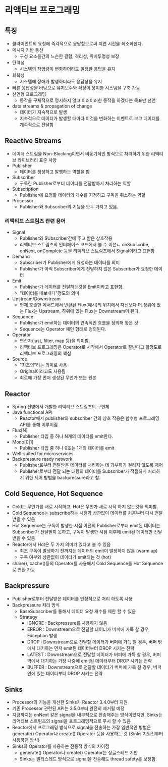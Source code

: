 # 리액티브 프로그래밍

## 특징
- 클라이언트의 요청에 즉각적으로 응답함으로써 지연 시간을 최소화한다.
- 메시지 기반 통신
  - 구성 요소들간의 느슨한 결합, 격리성, 위치투명성 보장
- 탄력성
  - 시스템의 작업량이 변화하더라도 일정한 응답을 유지
- 회복성
  - 시스템에 장애가 발생하더라도 응답성을 유지
- 빠른 응답성을 바탕으로 유지보수와 확장이 용이한 시스템을 구축 가능
- 선언형 프로그래밍
  - 동작을 구체적으로 명시하지 않고 이러이러한 동작을 하겠다는 목표만 선언
- data streams & propagation of change
  - 데이터가 지속적으로 발생
  - 지속적으로 데이터가 발생할 때마다 이것을 변화하는 이벤트로 보고 데이터를 계속적으로 전달함

## Reactive Streams
- 데이터 스트림을 Non-Blocking이면서 비동기적인 방식으로 처리하기 위한 리액티브 라이브러리 표준 사양
- Publisher
  - 데이터를 생성하고 발행하는 역할을 함
- Subscriber
  - 구독한 Publisher로부터 데이터를 전달받아서 처리하는 역할
- Subscription
  - Publisher에 요청할 데이터의 개수를 지정하고 구독을 취소하는 역할
- Processor
  - Publisher와 Subscriber의 기능을 모두 가지고 있음.

### 리액티브 스트림즈 관련 용어
- Signal
  - Publisher와 SUbscriber간에 주고 받은 상호작용
  - 리액티브 스트림즈의  인터페이스 코드에서 볼 수 이쓴ㄴ onSubscribe, onNext, onComplete 등을 리액티브 스트림즈에서 Signal이라고 표현함
- Demand
  - Subscriber가 Publisher에게 요청하는 데이터를 의미
  - Publisher가 아직 Subscriber에게 전달하지 않은 Subscriber가 요청한 데이터
- Emit
  - Publisher가 데이터를 전달하는것을 Emit이라고 표현함.
  - "데이터를 내보내다"정도의 의미
- Upstream/Downstream
  - 현재 호출한 메서드에서 반환된 Flux(예시)의 위치에서 자신보다 더 상위에 있는 Flux는 Upstream, 하위에 있는 Flux는 Downstream이 된다.
- Sequence
  - Publisher가 emit하는 데이터의 연속적인 흐름을 정의해 놓은 것
  - Sequence는 Operator 체인 형태로 정의된다.
- Operator
  - 연산자(just, filter, map 등)을 의미함.
  - 리액티브 프로그래밍은 Operator로 시작해서 Operator로 끝난다고 할정도로 리액티브 프로그래밍의 핵심
- Source
  - "최초의"라는 의미로 사용
  - Original이라고도 사용됨
  - 최로에 가장 먼저 생성된 무언가 또는 원본

## Reactor

- Spring 진영에서 개발한 리액티브 스트림즈의 구현체
- Java functional API
  - Reactor에서 publisher와 subscriber 간의 상호 작용은 함수형 프로그래밍 API를 통해 이루어짐
- Flux[N]
  - Publisher 타입 중 하나 N개의 데이터를 emit한다.
- Mono[0|1]
  - Publisher 타입 중 하나 0또는 1개의 데이터를 emit
- Well-suited for microservices
- Backpressure ready network
  - Publisher로부터 전달받은 데이터를 처리하는 데 과부하가 걸리지 않도록 제어
  - Publisher로부터 전달 되는 대량의 데이터를 Subscriber가 적절하게 처리하기 위한 제어 방법을 backpressure라고 함.


## Cold Sequence, Hot Sequence
- Cold는 무언가를 새로 시작하고, Hot은 무언가 새로 시작 하지 않는것을 의미함.
- Cold Sequence는 subscribe하는 시점과 상관없이 데이터를 처음부터 다시 전달 받을 수 있음
- Hot Sequence는 구독이 발생한 시점 이전의 Publisher로부터 emit된 데이터는 Subscriber가 전달받지 못하고, 구독이 발생한 시점 이후에 emit된 데이터만 전달 받을 수 있음
- Reactor에서 Hot은 두 가지 의미가 있다고 볼 수 있음
  - 최초 구독이 발생하기 전까지는 데이터의 emit이 발생하지 않음 (warm up)
  - 구독 여부와 상관없이 데이터가 emit되는 것 (hot)
- share(), cache()등의 Operator를 사용해서 Cold Sequence를 Hot Sequence로 변환 가능

## Backpressure
- Publisher로부터 전달받은 데이터를 안정적으로 처리 하도록 사용
- Backpressure 처리 방식
  - BaseSubscriber를 통해서 데이터 요청 개수를 제한 할 수 있음
  - Strategy 
    - IGNORE : Backpressure를 사용하지 않음
    - ERROR : Downstream으로 전달할 데이터가 버퍼에 가득 찰 경우, Exception 발생
    - DROP : Downstream으로 전달할 데이터가 버퍼에 가득 찰 경우, 버퍼 밖에서 대기하는 먼저 emit된 데이터부터 DROP 시키는 전략
    - LATEST : Downstream으로 전달할 데이터가 버퍼에 가득 찰 경우, 버퍼 밖에서 대기하는 가장 나중에 emit된 데이터부터 DROP 시키는 전략 
    - BUFFER : Downstream으로 전달할 데이터가 버퍼에 가득 찰 경우, 버퍼 안에 있는 데이터부터 DROP 시키는 전략

## Sinks
- Processor의 기능을 개선한 Sinks가 Reactor 3.4.0부터 지원
- 기존 Processor 관련된 API는 3.5.0부터 완전히 제거될 예정
- 지금까지는 onNext 같은 signal을 내부적으로 전송해주는 방식이었지만, Sinks는 리액티브 스트림즈의 signal을 프로그래밍적으로 푸시 할 수 있음
- Reactor에서 프로그래밍 방식으로 signal을 전송하는 가장 일반적인 방법은 generate() Operator나 create() Operator 등을 사용하는 것 (Sinks 지원전부터 사용하던 방식)
- Sinks와 Operator를 사용하는 전통적 방식의 차이점
  - generate() Operator나 create() Operator는 싱글스레드 기반
  - Sinks는 멀티스레드 방식으로 signal을 전송해도 thread safety를 보장함.
